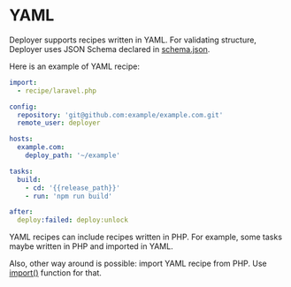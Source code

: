 # YAML 

Deployer supports recipes written in YAML. For validating structure, Deployer uses
JSON Schema declared in [schema.json](https://github.com/deployphp/deployer/blob/master/src/schema.json).

Here is an example of YAML recipe:

```yaml
import:
  - recipe/laravel.php

config:
  repository: 'git@github.com:example/example.com.git'
  remote_user: deployer

hosts:
  example.com:
    deploy_path: '~/example'

tasks:
  build:
    - cd: '{{release_path}}'
    - run: 'npm run build'

after:
  deploy:failed: deploy:unlock
```

YAML recipes can include recipes written in PHP. For example, some tasks maybe written in PHP and imported in YAML.

Also, other way around is possible: import YAML recipe from PHP. Use [import()](api.md#import) function for that. 
